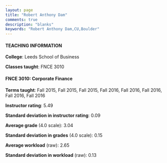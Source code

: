 ```yaml
---
layout: page
title: "Robert Anthony Dam" 
comments: true
description: "blanks"
keywords: "Robert Anthony Dam,CU,Boulder"
---
```

<head>
<script src="https://ajax.googleapis.com/ajax/libs/jquery/2.1.3/jquery.min.js"></script>
<script src="https://dl.dropboxusercontent.com/s/pc42nxpaw1ea4o9/highcharts.js?dl=0"></script>
<!-- <script src="../assets/js/highcharts.js"></script> -->
<style type="text/css">@font-face {
	font-family: "Bebas Neue";
	src: url(https://www.filehosting.org/file/details/544349/BebasNeue Regular.otf) format("opentype");
	}
	h1.Bebas { 
		font-family: "Bebas Neue", Verdana, Tahoma;
	}
</style>
</head>
	   
#### TEACHING INFORMATION

**College**: Leeds School of Business

**Classes taught**: FNCE 3010

#### FNCE 3010: Corporate Finance

**Terms taught**: Fall 2015, Fall 2015, Fall 2015, Fall 2016, Fall 2016, Fall 2016, Fall 2016, Fall 2016

**Instructor rating**: 5.49

**Standard deviation in instructor rating**: 0.09

**Average grade** (4.0 scale): 3.04

**Standard deviation in grades** (4.0 scale): 0.15

**Average workload** (raw): 2.65

**Standard deviation in workload** (raw): 0.13

